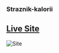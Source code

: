 ### Straznik-kalorii

## [Live Site](https://jacekmaciejak.github.io/Straznik-kalorii/docs)

![Site](https://i.ibb.co/ssbT8SC/img2.png)



